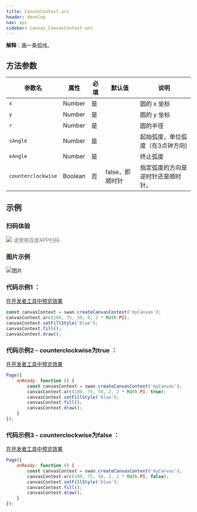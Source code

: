 ```yaml
---
title: CanvasContext.arc
header: develop
nav: api
sidebar: canvas_CanvasContext-arc
---
```



 


 


**解释**：画一条弧线。

 
## 方法参数  

|参数名|属性|必填|默认值|说明|
|----|----|----|---|---|
| `x`|Number| 是||圆的 x 坐标|
| `y`|Number|是||圆的 y 坐标|
| `r`|Number|是||圆的半径|
| `sAngle`|Number|是||起始弧度，单位弧度（在3点钟方向)|
|  `eAngle`|Number|是||终止弧度|
|  `counterclockwise`|Boolean|否| false，即顺时针| 指定弧度的方向是逆时针还是顺时针。|
## 示例

 

### 扫码体验

<div class='scan-code-container'>
    <img src="https://b.bdstatic.com/miniapp/assets/images/doc_demo/pages_createCanvasContext.png" class="demo-qrcode-image" />
    <font color=#777 12px>请使用百度APP扫码</font>
</div>

###  图片示例  
![图片](../../../../img/api/canvas/arc.png)

###  代码示例1 ：

<a href="swanide://fragment/6e90c6683d0c5676207fd5eefa1c06b71573723566960" title="在开发者工具中预览效果" target="_self">在开发者工具中预览效果</a>

```js
const canvasContext = swan.createCanvasContext('myCanvas');
canvasContext.arc(100, 75, 50, 0, 2 * Math.PI);
canvasContext.setFillStyle('blue');
canvasContext.fill();
canvasContext.draw();
```

###  代码示例2 - counterclockwise为true ：

<a href="swanide://fragment/5013899c76707b170a24409da4792a6f1575363697582" title="在开发者工具中预览效果" target="_self">在开发者工具中预览效果</a>

```js
Page({
    onReady: function () {
        const canvasContext = swan.createCanvasContext('myCanvas');
        canvasContext.arc(100, 75, 50, 2, 2 * Math.PI, true);
        canvasContext.setFillStyle('blue');
        canvasContext.fill();
        canvasContext.draw();
    }
});
```

###  代码示例3 - counterclockwise为false ：

<a href="swanide://fragment/044876f82808e355e7bb3b0bd55c35a51575363735429" title="在开发者工具中预览效果" target="_self">在开发者工具中预览效果</a>

```js
Page({
    onReady: function () {
        const canvasContext = swan.createCanvasContext('myCanvas');
        canvasContext.arc(100, 75, 50, 2, 2 * Math.PI, false);
        canvasContext.setFillStyle('blue');
        canvasContext.fill();
        canvasContext.draw();
    }
});
```



